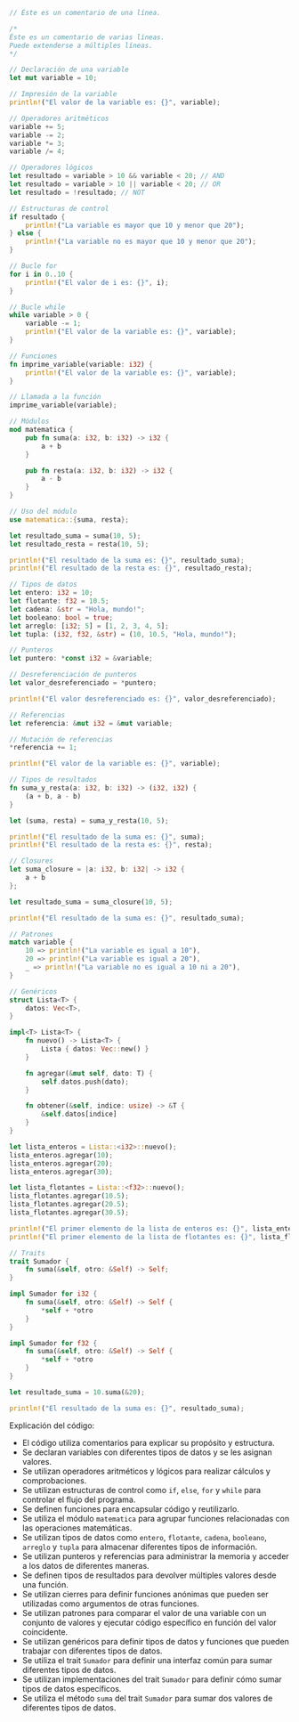 ```rust
// Éste es un comentario de una línea.

/*
Éste es un comentario de varias líneas.
Puede extenderse a múltiples líneas.
*/

// Declaración de una variable
let mut variable = 10;

// Impresión de la variable
println!("El valor de la variable es: {}", variable);

// Operadores aritméticos
variable += 5;
variable -= 2;
variable *= 3;
variable /= 4;

// Operadores lógicos
let resultado = variable > 10 && variable < 20; // AND
let resultado = variable > 10 || variable < 20; // OR
let resultado = !resultado; // NOT

// Estructuras de control
if resultado {
    println!("La variable es mayor que 10 y menor que 20");
} else {
    println!("La variable no es mayor que 10 y menor que 20");
}

// Bucle for
for i in 0..10 {
    println!("El valor de i es: {}", i);
}

// Bucle while
while variable > 0 {
    variable -= 1;
    println!("El valor de la variable es: {}", variable);
}

// Funciones
fn imprime_variable(variable: i32) {
    println!("El valor de la variable es: {}", variable);
}

// Llamada a la función
imprime_variable(variable);

// Módulos
mod matematica {
    pub fn suma(a: i32, b: i32) -> i32 {
        a + b
    }

    pub fn resta(a: i32, b: i32) -> i32 {
        a - b
    }
}

// Uso del módulo
use matematica::{suma, resta};

let resultado_suma = suma(10, 5);
let resultado_resta = resta(10, 5);

println!("El resultado de la suma es: {}", resultado_suma);
println!("El resultado de la resta es: {}", resultado_resta);

// Tipos de datos
let entero: i32 = 10;
let flotante: f32 = 10.5;
let cadena: &str = "Hola, mundo!";
let booleano: bool = true;
let arreglo: [i32; 5] = [1, 2, 3, 4, 5];
let tupla: (i32, f32, &str) = (10, 10.5, "Hola, mundo!");

// Punteros
let puntero: *const i32 = &variable;

// Desreferenciación de punteros
let valor_desreferenciado = *puntero;

println!("El valor desreferenciado es: {}", valor_desreferenciado);

// Referencias
let referencia: &mut i32 = &mut variable;

// Mutación de referencias
*referencia += 1;

println!("El valor de la variable es: {}", variable);

// Tipos de resultados
fn suma_y_resta(a: i32, b: i32) -> (i32, i32) {
    (a + b, a - b)
}

let (suma, resta) = suma_y_resta(10, 5);

println!("El resultado de la suma es: {}", suma);
println!("El resultado de la resta es: {}", resta);

// Closures
let suma_closure = |a: i32, b: i32| -> i32 {
    a + b
};

let resultado_suma = suma_closure(10, 5);

println!("El resultado de la suma es: {}", resultado_suma);

// Patrones
match variable {
    10 => println!("La variable es igual a 10"),
    20 => println!("La variable es igual a 20"),
    _ => println!("La variable no es igual a 10 ni a 20"),
}

// Genéricos
struct Lista<T> {
    datos: Vec<T>,
}

impl<T> Lista<T> {
    fn nuevo() -> Lista<T> {
        Lista { datos: Vec::new() }
    }

    fn agregar(&mut self, dato: T) {
        self.datos.push(dato);
    }

    fn obtener(&self, indice: usize) -> &T {
        &self.datos[indice]
    }
}

let lista_enteros = Lista::<i32>::nuevo();
lista_enteros.agregar(10);
lista_enteros.agregar(20);
lista_enteros.agregar(30);

let lista_flotantes = Lista::<f32>::nuevo();
lista_flotantes.agregar(10.5);
lista_flotantes.agregar(20.5);
lista_flotantes.agregar(30.5);

println!("El primer elemento de la lista de enteros es: {}", lista_enteros.obtener(0));
println!("El primer elemento de la lista de flotantes es: {}", lista_flotantes.obtener(0));

// Traits
trait Sumador {
    fn suma(&self, otro: &Self) -> Self;
}

impl Sumador for i32 {
    fn suma(&self, otro: &Self) -> Self {
        *self + *otro
    }
}

impl Sumador for f32 {
    fn suma(&self, otro: &Self) -> Self {
        *self + *otro
    }
}

let resultado_suma = 10.suma(&20);

println!("El resultado de la suma es: {}", resultado_suma);
```

Explicación del código:

* El código utiliza comentarios para explicar su propósito y estructura.
* Se declaran variables con diferentes tipos de datos y se les asignan valores.
* Se utilizan operadores aritméticos y lógicos para realizar cálculos y comprobaciones.
* Se utilizan estructuras de control como `if`, `else`, `for` y `while` para controlar el flujo del programa.
* Se definen funciones para encapsular código y reutilizarlo.
* Se utiliza el módulo `matematica` para agrupar funciones relacionadas con las operaciones matemáticas.
* Se utilizan tipos de datos como `entero`, `flotante`, `cadena`, `booleano`, `arreglo` y `tupla` para almacenar diferentes tipos de información.
* Se utilizan punteros y referencias para administrar la memoria y acceder a los datos de diferentes maneras.
* Se definen tipos de resultados para devolver múltiples valores desde una función.
* Se utilizan cierres para definir funciones anónimas que pueden ser utilizadas como argumentos de otras funciones.
* Se utilizan patrones para comparar el valor de una variable con un conjunto de valores y ejecutar código específico en función del valor coincidente.
* Se utilizan genéricos para definir tipos de datos y funciones que pueden trabajar con diferentes tipos de datos.
* Se utiliza el trait `Sumador` para definir una interfaz común para sumar diferentes tipos de datos.
* Se utilizan implementaciones del trait `Sumador` para definir cómo sumar tipos de datos específicos.
* Se utiliza el método `suma` del trait `Sumador` para sumar dos valores de diferentes tipos de datos.